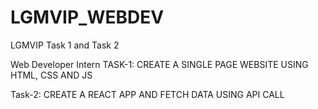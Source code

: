 # LGMVIP_WEBDEV
LGMVIP Task 1 and Task 2

Web Developer Intern
TASK-1: CREATE A SINGLE PAGE WEBSITE USING HTML, CSS AND JS

Task-2: CREATE A REACT APP AND FETCH DATA USING API CALL
